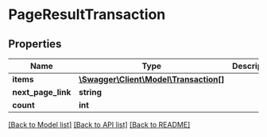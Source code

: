 # PageResultTransaction

## Properties
Name | Type | Description | Notes
------------ | ------------- | ------------- | -------------
**items** | [**\Swagger\Client\Model\Transaction[]**](Transaction.md) |  | [optional] 
**next_page_link** | **string** |  | [optional] 
**count** | **int** |  | [optional] 

[[Back to Model list]](../README.md#documentation-for-models) [[Back to API list]](../README.md#documentation-for-api-endpoints) [[Back to README]](../README.md)


